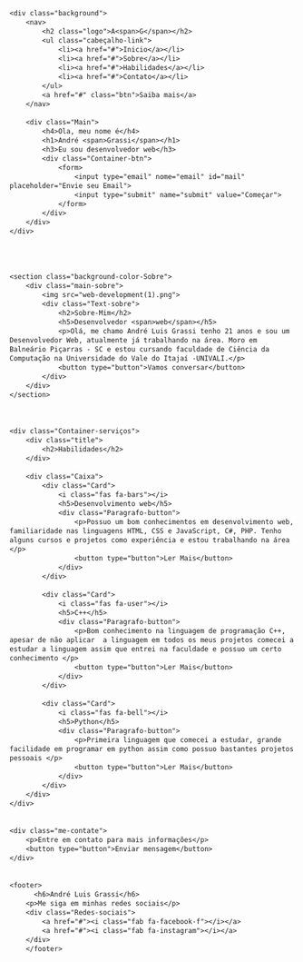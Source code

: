 <!DOCTYPE html>
<html lang="en">
<head>
    <meta charset="UTF-8">
    <meta http-equiv="X-UA-Compatible" content="IE=edge">
    <meta name="viewport" content="width=device-width, initial-scale=1.0">
    <link rel="stylesheet" href="Style.css">
    <link rel="preconnect" href="https://fonts.gstatic.com">
    <link href="https://fonts.googleapis.com/css2?family=Josefin+Sans:ital,wght@0,100;0,200;0,300;0,400;0,500;0,600;0,700;1,100;1,200;1,300;1,400;1,500;1,600;1,700&display=swap" rel="stylesheet">
    <link rel="stylesheet" href="https://cdnjs.cloudflare.com/ajax/libs/font-awesome/5.15.3/css/all.min.css" integrity="sha512-iBBXm8fW90+nuLcSKlbmrPcLa0OT92xO1BIsZ+ywDWZCvqsWgccV3gFoRBv0z+8dLJgyAHIhR35VZc2oM/gI1w==" crossorigin="anonymous" referrerpolicy="no-referrer" />
    <title>AG- Sistemas para internet</title>
</head>
<body>
    

    <div class="background">
        <nav>
            <h2 class="logo">A<span>G</span></h2>
            <ul class="cabeçalho-link">
                <li><a href="#">Inicio</a></li>
                <li><a href="#">Sobre</a></li>            
                <li><a href="#">Habilidades</a></li>
                <li><a href="#">Contato</a></li>
            </ul>
            <a href="#" class="btn">Saiba mais</a>
        </nav>

        <div class="Main">
            <h4>Ola, meu nome é</h4>
            <h1>André <span>Grassi</span></h1>
            <h3>Eu sou desenvolvedor web</h3>
            <div class="Container-btn">
                <form>
                    <input type="email" nome="email" id="mail" placeholder="Envie seu Email">
                    <input type="submit" name="submit" value="Começar">
                </form>
            </div>
        </div>
    </div>


    

    <section class="background-color-Sobre">
        <div class="main-sobre">
            <img src="web-development(1).png">
            <div class="Text-sobre">
                <h2>Sobre-Mim</h2>
                <h5>Desenvolvedor <span>web</span></h5>
                <p>Olá, me chamo André Luis Grassi tenho 21 anos e sou um Desenvolvedor Web, atualmente já trabalhando na área. Moro em Balneário Piçarras - SC e estou cursando faculdade de Ciência da Computação na Universidade do Vale do Itajaí -UNIVALI.</p>
                <button type="button">Vamos conversar</button>
            </div>
        </div>
    </section>

    

    <div class="Container-serviços">
        <div class="title">
            <h2>Habilidades</h2>
        </div>

        <div class="Caixa">
            <div class="Card">
                <i class="fas fa-bars"></i>
                <h5>Desenvolvimento web</h5>
                <div class="Paragrafo-button">
                    <p>Possuo um bom conhecimentos em desenvolvimento web, familiaridade nas linguagens HTML, CSS e JavaScript, C#, PHP. Tenho alguns cursos e projetos como experiência e estou trabalhando na área </p>
                    <button type="button">Ler Mais</button>
                </div>
            </div>

            <div class="Card">
                <i class="fas fa-user"></i>
                <h5>C++</h5>
                <div class="Paragrafo-button">
                    <p>Bom conhecimento na linguagem de programação C++, apesar de não aplicar  a linguagem em todos os meus projetos comecei a estudar a linguagem assim que entrei na faculdade e possuo um certo conhecimento </p>
                    <button type="button">Ler Mais</button>
                </div>
            </div>

            <div class="Card">
                <i class="fas fa-bell"></i>
                <h5>Python</h5>
                <div class="Paragrafo-button">
                    <p>Primeira linguagem que comecei a estudar, grande facilidade em programar em python assim como possuo bastantes projetos pessoais </p>
                    <button type="button">Ler Mais</button>
                </div>
            </div>
        </div>
    </div>
    
    
    <div class="me-contate">
        <p>Entre em contato para mais informações</p>
        <button type="button">Enviar mensagem</button>
    </div>

    
    <footer>
          <h6>André Luis Grassi</h6>
        <p>Me siga em minhas redes sociais</p>
        <div class="Redes-sociais">
            <a href="#"><i class="fab fa-facebook-f"></i></a>
            <a href="#"><i class="fab fa-instagram"></i></a>
        </div>
        </footer>

    
</body>
</html>

